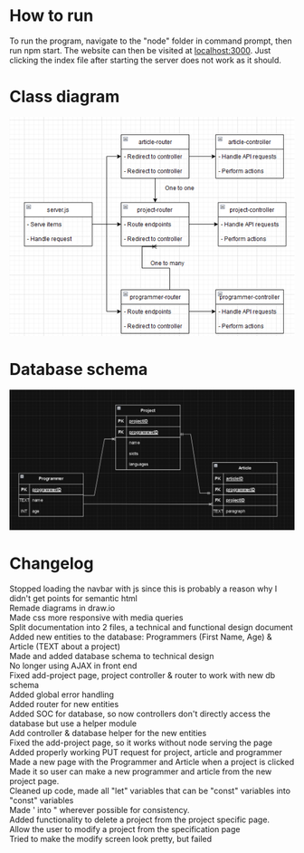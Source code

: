 # How to run
To run the program, navigate to the "node" folder in command prompt, then run npm start.
The website can then be visited at [localhost:3000](http://localhost:3000).
Just clicking the index file after starting the server does not work as it should.

# Class diagram
![img_1.png](markdown-images/img_1.png)

# Database schema
![img.png](markdown-images/database.png)

# Changelog
Stopped loading the navbar with js since this is probably a reason why I didn't get points for semantic html <br>
Remade diagrams in draw.io <br>
Made css more responsive with media queries <br>
Split documentation into 2 files, a technical and functional design document <br>
Added new entities to the database: Programmers (First Name, Age) & Article (TEXT about a project) <br>
Made and added database schema to technical design <br>
No longer using AJAX in front end <br>
Fixed add-project page, project controller & router to work with new db schema <br>
Added global error handling <br>
Added router for new entities <br>
Added SOC for database, so now controllers don't directly access the database but use a helper module <br>
Add controller & database helper for the new entities <br>
Fixed the add-project page, so it works without node serving the page <br>
Added properly working PUT request for project, article and programmer <br>
Made a new page with the Programmer and Article when a project is clicked <br>
Made it so user can make a new programmer and article from the new project page. <br>
Cleaned up code, made all "let" variables that can be "const" variables into "const" variables <br>
Made ' into " wherever possible for consistency. <br>
Added functionality to delete a project from the project specific page. <br>
Allow the user to modify a project from the specification page <br>
Tried to make the modify screen look pretty, but failed <br>
